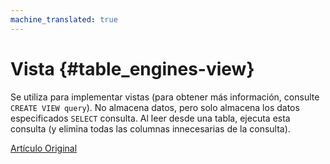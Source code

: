 ```yaml
---
machine_translated: true
---
```


# Vista {#table_engines-view}

Se utiliza para implementar vistas (para obtener más información, consulte `CREATE VIEW query`). No almacena datos, pero solo almacena los datos especificados `SELECT` consulta. Al leer desde una tabla, ejecuta esta consulta (y elimina todas las columnas innecesarias de la consulta).

[Artículo Original](https://clickhouse.tech/docs/es/operations/table_engines/view/) <!--hide-->

